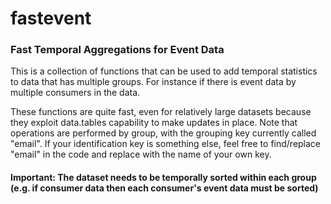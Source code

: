 # fastevent


### Fast Temporal Aggregations for Event Data 
This is a collection of functions that can be used to add temporal statistics to data that has multiple groups. For instance if there is event data by multiple consumers in the data.

These functions are quite  fast, even for relatively large datasets because they exploit data.tables capability to make updates in place. Note that  operations are performed by group, with the grouping key currently called "email". If your identification key is something else, feel free to find/replace "email" in the code and replace with the name of your own key.

#### Important: The dataset needs to be temporally sorted within each group (e.g. if consumer data then each consumer's event data must be sorted)
